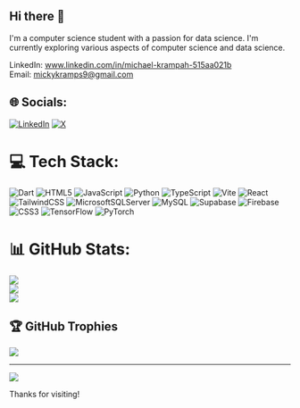 ## Hi there 👋

I'm a computer science student with a passion for data science. I'm currently exploring various aspects of computer science and data science.<br> 

LinkedIn: www.linkedin.com/in/michael-krampah-515aa021b<br>
Email: mickykramps9@gmail.com<br>


## 🌐 Socials:
[![LinkedIn](https://img.shields.io/badge/LinkedIn-%230077B5.svg?logo=linkedin&logoColor=white)](https://linkedin.com/in/michael-krampah-515aa021b) [![X](https://img.shields.io/badge/X-black.svg?logo=X&logoColor=white)](https://x.com/MickyKramps) 

# 💻 Tech Stack:
![Dart](https://img.shields.io/badge/dart-%230175C2.svg?style=flat-square&logo=dart&logoColor=white) ![HTML5](https://img.shields.io/badge/html5-%23E34F26.svg?style=flat-square&logo=html5&logoColor=white) ![JavaScript](https://img.shields.io/badge/javascript-%23323330.svg?style=flat-square&logo=javascript&logoColor=%23F7DF1E) ![Python](https://img.shields.io/badge/python-3670A0?style=flat-square&logo=python&logoColor=ffdd54) ![TypeScript](https://img.shields.io/badge/typescript-%23007ACC.svg?style=flat-square&logo=typescript&logoColor=white) ![Vite](https://img.shields.io/badge/vite-%23646CFF.svg?style=flat-square&logo=vite&logoColor=white) ![React](https://img.shields.io/badge/react-%2320232a.svg?style=flat-square&logo=react&logoColor=%2361DAFB) ![TailwindCSS](https://img.shields.io/badge/tailwindcss-%2338B2AC.svg?style=flat-square&logo=tailwind-css&logoColor=white) ![MicrosoftSQLServer](https://img.shields.io/badge/Microsoft%20SQL%20Server-CC2927?style=flat-square&logo=microsoft%20sql%20server&logoColor=white) ![MySQL](https://img.shields.io/badge/mysql-4479A1.svg?style=flat-square&logo=mysql&logoColor=white) ![Supabase](https://img.shields.io/badge/Supabase-3ECF8E?style=flat-square&logo=supabase&logoColor=white) ![Firebase](https://img.shields.io/badge/firebase-a08021?style=flat-square&logo=firebase&logoColor=ffcd34) ![CSS3](https://img.shields.io/badge/css3-%231572B6.svg?style=flat-square&logo=css3&logoColor=white) ![TensorFlow](https://img.shields.io/badge/TensorFlow-%23FF6F00.svg?style=flat-square&logo=TensorFlow&logoColor=white) ![PyTorch](https://img.shields.io/badge/PyTorch-%23EE4C2C.svg?style=flat-square&logo=PyTorch&logoColor=white)
# 📊 GitHub Stats:
![](https://github-readme-stats.vercel.app/api?username=MichaelKrampah&theme=merko&hide_border=false&include_all_commits=true&count_private=true)<br/>
![](https://nirzak-streak-stats.vercel.app/?user=MichaelKrampah&theme=merko&hide_border=false)<br/>
![](https://github-readme-stats.vercel.app/api/top-langs/?username=MichaelKrampah&theme=merko&hide_border=false&include_all_commits=true&count_private=true&layout=compact)

## 🏆 GitHub Trophies
![](https://github-profile-trophy.vercel.app/?username=MichaelKrampah&theme=transparent&no-frame=true&no-bg=true&margin-w=4)

---
[![](https://visitcount.itsvg.in/api?id=MichaelKrampah&icon=0&color=11)](https://visitcount.itsvg.in)

<!-- Proudly created with GPRM ( https://gprm.itsvg.in ) -->
Thanks for visiting!
